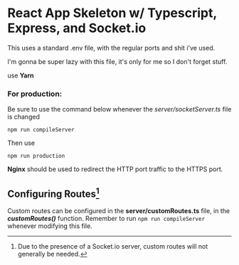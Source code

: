 # React App Skeleton w/ Typescript, Express, and Socket.io

This uses a standard .env file, with the regular ports and shit i've used.

I'm gonna be super lazy with this file, it's only for me so I don't forget stuff.

use **Yarn**

### For production:

Be sure to use the command below whenever the *server/socketServer.ts* file is changed

```
npm run compileServer
```

Then use

```
npm run production
```

**Nginx** should be used to redirect the HTTP port traffic to the HTTPS port.







## Configuring Routes[^1]

Custom routes can be configured in the **server/customRoutes.ts** file, in the ***customRoutes()*** function. Remember to run `npm run compileServer` whenever modifying this file.



[^1]: Due to the presence of a Socket.io server, custom routes will not generally be needed.


